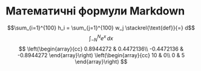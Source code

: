 # Математичні формули Markdown
$$\sum_{i=1}^{100} h_i = \sum_{j=1}^{100} w_j \stackrel{\text{def}}{=} d$$
$$\int_{-N}^{N} e^x\, dx$$
$$
\left(\begin{array}{cc} 
0.8944272 & 0.4472136\\
-0.4472136 & -0.8944272
\end{array}\right)
\left(\begin{array}{cc} 
10 & 0\\ 
0 & 5
\end{array}\right)
$$ 


